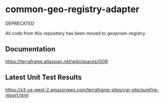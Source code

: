 # common-geo-registry-adapter

DEPRECATED

All code from this repository has been moved to geoprism-registry.

## Documentation
https://terraframe.atlassian.net/wiki/spaces/GGR

## Latest Unit Test Results
https://s3-us-west-2.amazonaws.com/terraframe-sites/cgr-site/surefire-report.html
